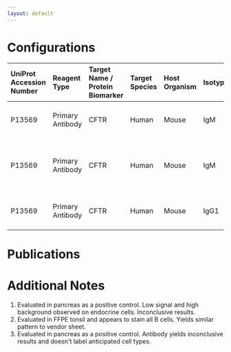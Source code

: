 ```yaml
---
layout: default
---
```


# Configurations

| UniProt Accession Number   | Reagent Type     | Target Name / Protein Biomarker   | Target Species   | Host Organism   | Isotype   | Clonality   | Vendor                   | Catalog Number   | Conjugate    | RRID        | Availability   | Method                 | Tissue Preservation               | Target Tissue   | Tissue State   | Detergent         | Antigen Retrieval Conditions                          | Dye Inactivation Conditions   | Recommend   | Agree               | Disagree   | Contributor         | Notes       |
|:---------------------------|:-----------------|:----------------------------------|:-----------------|:----------------|:----------|:------------|:-------------------------|:-----------------|:-------------|:------------|:---------------|:-----------------------|:----------------------------------|:----------------|:---------------|:------------------|:------------------------------------------------------|:------------------------------|:------------|:--------------------|:-----------|:--------------------|:------------|
| P13569                     | Primary Antibody | CFTR                              | Human            | Mouse           | IgM       | CF3         | Thermo Fisher Scientific | MA1-935          | Unconjugated | AB_2081230  | Stock          | Multiplexed 2D Imaging | 1:4 Cytofix/Cytoperm Fixed Frozen | Pancreas        | NA             | 0.3% Triton-X-100 | NA                                                    | NA                            | No          | [0000-0002-2950-2683](https://orcid.org/0000-0002-2950-2683) | NA         | [0000-0002-2950-2683](https://orcid.org/0000-0002-2950-2683) | [1](#notes) |
| P13569                     | Primary Antibody | CFTR                              | Human            | Mouse           | IgM       | CF3         | Thermo Fisher Scientific | MA1-935          | Unconjugated | AB_2081230  | Stock          | Multiplexed 2D Imaging | FFPE                              | Tonsil          | NA             | 0.3% Triton-X-100 | pH 6 for 30 minutes ER1 (AR9961) using the Leica Bond | NA                            | Yes         | [0000-0002-2950-2683](https://orcid.org/0000-0002-2950-2683) | NA         | [0000-0002-2950-2683](https://orcid.org/0000-0002-2950-2683) | [2](#notes) |
| P13569                     | Primary Antibody | CFTR                              | Human            | Mouse           | IgG1      | M3A7        | Thermo Fisher Scientific | MA5-11768        | Unconjugated | AB_10983660 | Stock          | Multiplexed 2D Imaging | 1:4 Cytofix/Cytoperm Fixed Frozen | Pancreas        | NA             | 0.3% Triton-X-100 | NA                                                    | NA                            | No          | [0000-0002-2950-2683](https://orcid.org/0000-0002-2950-2683) | NA         | [0000-0002-2950-2683](https://orcid.org/0000-0002-2950-2683) | [3](#notes) |

# Publications



# Additional Notes

<a name="notes"></a>
1. Evaluated in pancreas as a positive control. Low signal and high background observed on endocrine cells. Inconclusive results.
2. Evaluated in FFPE tonsil and appears to stain all B cells. Yields similar pattern to vendor sheet.
3. Evaluated in pancreas as a positive control. Antibody yields inconclusive results and doesn't label anticipated cell types.
